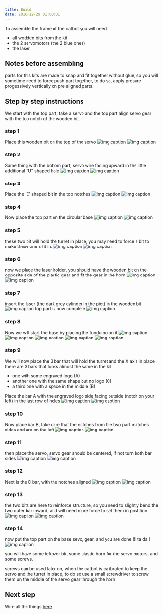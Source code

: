 ```yaml
---
title: Build
date: 2016-12-29 01:00:01
---
```


To assemble the frame of the catbot you will need

- all wodden bits from the kit
- the 2 servomotors (the 2 blue ones)
- the laser

## Notes before assembling

parts for this kits are made to snap and fit together without glue, so you will sometime need to force push part together, to do so, apply presure progessively vertically on pre aligned parts. 

## Step by step instructions

We start with the top part, take a servo and the top part align servo gear with the top notch of the wooden bit
### step 1
Place this wooden bit on the top of the servo
![img caption](imgs/01.png)
![img caption](imgs/02.png)
### step 2
Same thing with the bottom part, servo wire facing upward in the little additional "U" shaped hole
![img caption](imgs/03.png)
![img caption](imgs/04.png)
### step 3
Place the 'E' shaped bit in the top notches
![img caption](imgs/05.png)
![img caption](imgs/06.png)
### step 4
Now place the top part on the circular base
![img caption](imgs/07.png)
![img caption](imgs/08.png)
### step 5
these two bit will hold the turret in place, you may need to force a bit to make these one s fit in.
![img caption](imgs/09.png)
![img caption](imgs/10.png)
### step 6
now we place the laser holder, you should have the wooden bit on the opposite side of the plastic gear and fit the gear in the horn
![img caption](imgs/12.png)
![img caption](imgs/13.png)
### step 7
insert the laser (the dark grey cylinder in the pict) in the wooden bit
![img caption](imgs/14.png)
top part is now complete
![img caption](imgs/15.png)
### step 8
Now we will start the base by placing the funduino on it
![img caption](imgs/16.png)
![img caption](imgs/17.png)
![img caption](imgs/18.png)
![img caption](imgs/19.png)
![img caption](imgs/20.png)
### step 9
We will now place the 3 bar that will hold the turret and the X axis in place
there are 3 bars that looks almost the same in the kit
- one with some engraved logo (A)
- another one with the same shape but no logo (C)
- a third one with a space in the middle (B)

Place the bar A with the engraved logo side facing outside (notch on your left) in the last row of holes
![img caption](imgs/21.png)
![img caption](imgs/22.png)
### step 10
Now place bar B, take care that the notches from the two part matches sides and are on the left
![img caption](imgs/23.png)
![img caption](imgs/24.png)
### step 11
then place the servo, servo gear should be centered, if not turn both bar sides
![img caption](imgs/25.png)
![img caption](imgs/26.png)
### step 12
Next is the C bar, with the notches aligned
![img caption](imgs/27.png)
![img caption](imgs/28.png)
### step 13
the two bits are here to reinforce structure, so you need to slightly bend the two outer bar inward, and will need more force to set them in postition
![img caption](imgs/29.png)
![img caption](imgs/30.png)
### step 14
now put the top part on the base sevo, gear, and you are done !!! ta da !
![img caption](imgs/31.png)

you will have some leftover bit, some plastic horn for the servo motors, and some screws.

screws can be used later on, when the catbot is calibrated to keep the servo and the turret in place, to do so use a small screwdriver to screw them un the middle of the servo gear through the horn

## Next step
Wire all the things [here][1]

[1]:/connect
